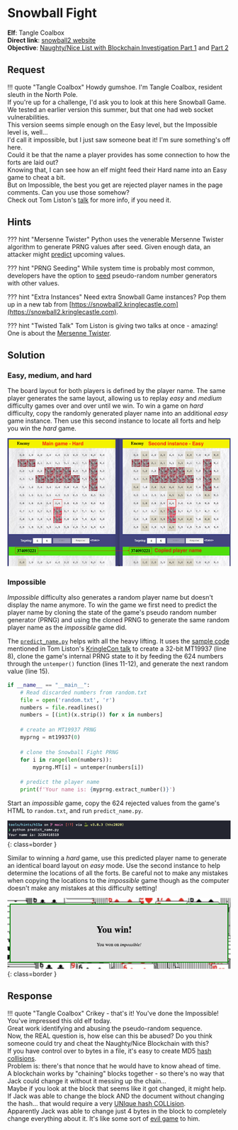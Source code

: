 # Snowball Fight

**Elf**: Tangle Coalbox<br/>
**Direct link**: [snowball2 website](https://snowball2.kringlecastle.com/?challenge=snowball&id=e38447c5-a482-4139-a929-fd9fad04083e)<br/>
**Objective**: [Naughty/Nice List with Blockchain Investigation Part 1](../objectives/o11a.md) and [Part 2](../objectives/o11b.md)


## Request

!!! quote "Tangle Coalbox"
    Howdy gumshoe. I'm Tangle Coalbox, resident sleuth in the North Pole.<br/>
    If you're up for a challenge, I'd ask you to look at this here Snowball Game.<br/>
    We tested an earlier version this summer, but that one had web socket vulnerabilities.<br/>
    This version seems simple enough on the Easy level, but the Impossible level is, well...<br/>
    I'd call it impossible, but I just saw someone beat it! I'm sure something's off here.<br/>
    Could it be that the name a player provides has some connection to how the forts are laid out?<br/>
    Knowing that, I can see how an elf might feed their Hard name into an Easy game to cheat a bit.<br/>
    But on Impossible, the best you get are rejected player names in the page comments. Can you use those somehow?<br/>
    Check out Tom Liston's [talk](https://www.youtube.com/watch?v=Jo5Nlbqd-Vg) for more info, if you need it.


## Hints

??? hint "Mersenne Twister"
    Python uses the venerable Mersenne Twister algorithm to generate PRNG values after seed. Given enough data, an attacker might [predict](https://github.com/kmyk/mersenne-twister-predictor/blob/master/readme.md) upcoming values.

??? hint "PRNG Seeding"
    While system time is probably most common, developers have the option to [seed](https://docs.python.org/3/library/random.html) pseudo-random number generators with other values.

??? hint "Extra Instances"
    Need extra Snowball Game instances? Pop them up in a new tab from [https://snowball2.kringlecastle.com](https://snowball2.kringlecastle.com).

??? hint "Twisted Talk"
    Tom Liston is giving two talks at once - amazing! One is about the [Mersenne Twister](https://www.youtube.com/watch?v=Jo5Nlbqd-Vg).


## Solution

### Easy, medium, and hard

The board layout for both players is defined by the player name. The same player generates the same layout, allowing us to replay *easy* and *medium* difficulty games over and over until we win. To win a game on *hard* difficulty, copy the randomly generated player name into an additional *easy* game instance. Then use this second instance to locate all forts and help you win the *hard* game.

![Winning a hard game](../img/hints/h11a/hard_game.png)

### Impossible

*Impossible* difficulty also generates a random player name but doesn't display the name anymore. To win the game we first need to predict the player name by cloning the state of the game's pseudo random number generator (PRNG) and using the cloned PRNG to generate the same random player name as the *impossible* game did.

The [`predict_name.py`](../tools/hints/h11a/predict_name.py) helps with all the heavy lifting. It uses the [sample code](https://github.com/tliston/mt19937) mentioned in Tom Liston's [KringleCon talk](https://www.youtube.com/watch?v=Jo5Nlbqd-Vg) to create a 32-bit MT19937 (line 8), clone the game's internal PRNG state to it by feeding the 624 numbers through the `untemper()` function (lines 11-12), and generate the next random value (line 15). 

```python linenums="1" hl_lines="8 11-12 14"
if __name__ == "__main__":
    # Read discarded numbers from random.txt
    file = open('random.txt', 'r') 
    numbers = file.readlines() 
    numbers = [(int)(x.strip()) for x in numbers]

    # create an MT19937 PRNG
    myprng = mt19937(0)

    # clone the Snowball Fight PRNG
    for i in range(len(numbers)):
        myprng.MT[i] = untemper(numbers[i])

    # predict the player name
    print(f'Your name is: {myprng.extract_number()}')
```

Start an *impossible* game, copy the 624 rejected values from the game's HTML to `random.txt`, and run `predict_name.py`.  

![Player name predicted](../img/hints/h11a/predicted.png){: class=border }

Similar to winning a *hard* game, use this predicted player name to generate an identical board layout on *easy* mode. Use the second instance to help determine the locations of all the forts. Be careful not to make any mistakes when copying the locations to the *impossible* game though as the computer doesn't make any mistakes at this difficulty setting!

![Impossible game won](../img/hints/h11a/completed.png){: class=border }


## Response

!!! quote "Tangle Coalbox"
    Crikey - that's it! You've done the Impossible! You've impressed this old elf today.<br/>
    Great work identifying and abusing the pseudo-random sequence.<br/>
    Now, the REAL question is, how else can this be abused? Do you think someone could try and cheat the Naughty/Nice Blockchain with this?<br/>
    If you have control over to bytes in a file, it's easy to create MD5 [hash collisions](https://github.com/corkami/collisions).<br/>
    Problem is: there's that nonce that he would have to know ahead of time.<br/>
    A blockchain works by "chaining" blocks together - so there's no way that Jack could change it without it messing up the chain...<br/>
    Maybe if you look at the block that seems like it got changed, it might help.<br/>
    If Jack was able to change the block AND the document without changing the hash... that would require a very [UNIque hash COLLision](https://github.com/cr-marcstevens/hashclash).<br/>
    Apparently Jack was able to change just 4 bytes in the block to completely change everything about it. It's like some sort of [evil game](https://speakerdeck.com/ange/colltris) to him.
